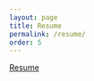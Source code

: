 ```yaml
---
layout: page
title: Resume
permalink: /resume/
order: 5
---
```


<p><a href="/resume.pdf">Resume</a></p>